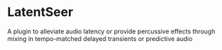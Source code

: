 # LatentSeer
A plugin to alleviate audio latency or provide percussive effects through mixing in tempo-matched delayed transients or predictive audio
